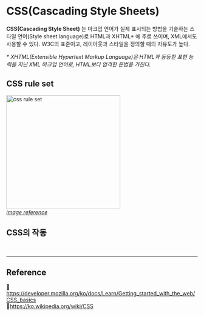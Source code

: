 # CSS(Cascading Style Sheets)

**CSS(Cascading Style Sheet)** 는 마크업 언어가 실제 표시되는 방법을 기술하는 스타일 언어(Style sheet language)로 HTML과 XHTML\* 에 주로 쓰이며, XML에서도 사용할 수 있다. W3C의 표준이고, 레이아웃과 스타일을 정의할 때의 자유도가 높다.

_\* XHTML(Extensible Hypertext Markup Language)은 HTML과 동등한 표현 능력을 지닌 XML 마크업 언어로, HTML보다 엄격한 문법을 가진다._

## CSS rule set

<img src="https://user-images.githubusercontent.com/66757141/211829987-c0e204e9-259d-4a2c-8fe7-f8b6daa76371.jpg" alt="css rule set" width="300px" /><br/>
_[image reference](https://www.codeproject.com/Articles/599997/CSS-Architectures-Part-3-Refactor-Your-CSS-with-th)_

## CSS의 작동

<br/>

---

## Reference

📄https://developer.mozilla.org/ko/docs/Learn/Getting_started_with_the_web/CSS_basics  
📄https://ko.wikipedia.org/wiki/CSS
